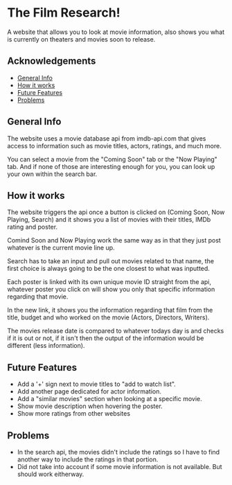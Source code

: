 
# The Film Research!

A website that allows you to look at movie information, also shows you what is currently on theaters and movies soon to release.


## Acknowledgements

 - [General Info](#General-Info)
 - [How it works](#How-it-works)
 - [Future Features](#Future-Features)
 - [Problems](#Problems)


## General Info

The website uses a movie database api from imdb-api.com that gives access to information such as movie titles, actors, ratings, and much more.

You can select a movie from the "Coming Soon" tab or the "Now Playing" tab. And if none of those are interesting enough for you, you can look up your own within the search bar.

## How it works

The website triggers the api once a button is clicked on (Coming Soon, Now Playing, Search) and it shows you a list of movies with their titles, IMDb rating and poster.

Comind Soon and Now Playing work the same way as in that they just post whatever is the current movie line up.

Search has to take an input and pull out movies related to that name, the first choice is always going to be the one closest to what was inputted. 

Each poster is linked with its own unique movie ID straight from the api, whatever poster you click on will show you only that specific information regarding that movie.

In the new link, it shows you the information regarding that film from the title, budget and who worked on the movie (Actors, Directors, Writers).

The movies release date is compared to whatever todays day is and checks if it is out or not, if it isn't then the output of the information would be different (less information).

## Future Features

- Add a '+' sign next to movie titles to "add to watch list".
- Add another page dedicated for actor information.
- Add a "similar movies" section when looking at a specific movie.
- Show movie description when hovering the poster.
- Show more ratings from other websites

## Problems

- In the search api, the movies didn't include the ratings so I have to find another way to include the ratings in that portion.
- Did not take into account if some movie information is not available. But should work eitherway. 